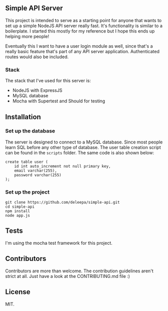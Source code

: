 ## Simple API Server

This project is intended to serve as a starting point for anyone that wants to set up a simple NodeJS API server really fast. It's functionality is similar to a boilerplate. I started this mostly for my reference but I hope this ends up helping more people!

Eventually this I want to have a user login module as well, since that's a really basic feature that's part of any API server application. Authenticated routes would also be included.

### Stack

The stack that I've used for this server is:
* NodeJS with ExpressJS
* MySQL database
* Mocha with Supertest and Should for testing

## Installation

### Set up the database

The server is designed to connect to a MySQL database. Since most people learn SQL before any other type of database. The user table creation script can be found in the `scripts` folder. The same code is also shown below:

```
create table user (
	id int auto_increment not null primary key,
    email varchar(255),
    password varchar(255)
);

```

### Set up the project
```
git clone https://github.com/deleepa/simple-api.git
cd simple-api
npm install
node app.js
```

## Tests

I'm using the mocha test framework for this project.

## Contributors

Contributors are more than welcome. The contribution guidelines aren't strict at all. Just have a look at the CONTRIBUTING.md file :)

## License

MIT.
